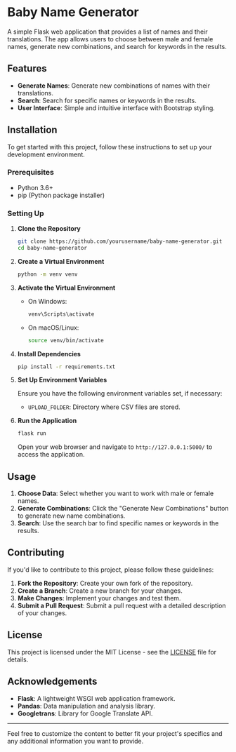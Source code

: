 # Baby Name Generator

A simple Flask web application that provides a list of names and their translations. The app allows users to choose between male and female names, generate new combinations, and search for keywords in the results.

## Features

- **Generate Names**: Generate new combinations of names with their translations.
- **Search**: Search for specific names or keywords in the results.
- **User Interface**: Simple and intuitive interface with Bootstrap styling.

## Installation

To get started with this project, follow these instructions to set up your development environment.

### Prerequisites

- Python 3.6+
- pip (Python package installer)

### Setting Up

1. **Clone the Repository**

    ```bash
    git clone https://github.com/yourusername/baby-name-generator.git
    cd baby-name-generator
    ```

2. **Create a Virtual Environment**

    ```bash
    python -m venv venv
    ```

3. **Activate the Virtual Environment**

    - On Windows:
    
      ```bash
      venv\Scripts\activate
      ```

    - On macOS/Linux:
    
      ```bash
      source venv/bin/activate
      ```

4. **Install Dependencies**

    ```bash
    pip install -r requirements.txt
    ```

5. **Set Up Environment Variables**

    Ensure you have the following environment variables set, if necessary:

    - `UPLOAD_FOLDER`: Directory where CSV files are stored.

6. **Run the Application**

    ```bash
    flask run
    ```

    Open your web browser and navigate to `http://127.0.0.1:5000/` to access the application.

## Usage

1. **Choose Data**: Select whether you want to work with male or female names.
2. **Generate Combinations**: Click the "Generate New Combinations" button to generate new name combinations.
3. **Search**: Use the search bar to find specific names or keywords in the results.

## Contributing

If you'd like to contribute to this project, please follow these guidelines:

1. **Fork the Repository**: Create your own fork of the repository.
2. **Create a Branch**: Create a new branch for your changes.
3. **Make Changes**: Implement your changes and test them.
4. **Submit a Pull Request**: Submit a pull request with a detailed description of your changes.

## License

This project is licensed under the MIT License - see the [LICENSE](LICENSE) file for details.

## Acknowledgements

- **Flask**: A lightweight WSGI web application framework.
- **Pandas**: Data manipulation and analysis library.
- **Googletrans**: Library for Google Translate API.

---

Feel free to customize the content to better fit your project's specifics and any additional information you want to provide.
